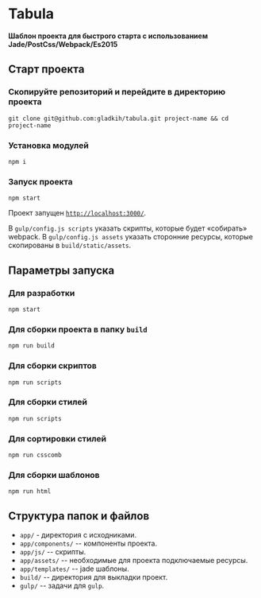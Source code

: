 # Tabula
**Шаблон проекта для быстрого старта с использованием Jade/PostCss/Webpack/Es2015**

## Старт проекта
### Скопируйте репозиторий и перейдите в директорию проекта

```
git clone git@github.com:gladkih/tabula.git project-name && cd project-name
```

### Установка модулей

```
npm i
```

### Запуск проекта

```
npm start
```

Проект запущен [`http://localhost:3000/`](http://localhost:3000/).

В `gulp/config.js scripts` указать скрипты, которые будет «собирать» webpack. В `gulp/config.js assets` указать сторонние ресурсы, которые скопированы в `build/static/assets`.

## Параметры запуска
### Для разработки

```
npm start
```

### Для сборки проекта в папку `build`

```
npm run build
```

### Для сборки скриптов

```
npm run scripts
```

### Для сборки стилей

```
npm run scripts
```

### Для сортировки стилей

```
npm run csscomb
```

### Для сборки шаблонов

```
npm run html
```

## Структура папок и файлов
- `app/` - директория с исходниками.
- `app/components/` -- компоненты проекта.
- `app/js/` -- скрипты.
- `app/assets/` -- необходимые для проекта подключаемые ресурсы.
- `app/templates/` -- jade шаблоны.
- `build/` -- директория для выкладки проект.
- `gulp/` -- задачи для `gulp`.
